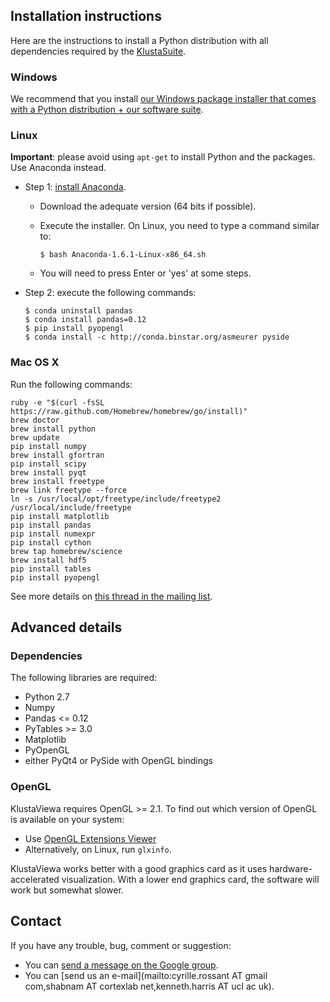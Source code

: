 
## Installation instructions

Here are the instructions to install a Python distribution with all dependencies required by the [KlustaSuite](https://github.com/klusta-team/example).



### Windows

We recommend that you install [our Windows package installer that comes with a Python distribution + our software suite](https://github.com/klusta-team/example).



### Linux

**Important**: please avoid using `apt-get` to install Python and the packages. Use Anaconda instead.

  * Step 1: [install Anaconda](http://continuum.io/downloads).
  
      * Download the adequate version (64 bits if possible).
      * Execute the installer. On Linux, you need to type a command similar to:
            
            $ bash Anaconda-1.6.1-Linux-x86_64.sh
      
      * You will need to press Enter or 'yes' at some steps.
  
  * Step 2: execute the following commands:

        $ conda uninstall pandas
        $ conda install pandas=0.12
        $ pip install pyopengl
        $ conda install -c http://conda.binstar.org/asmeurer pyside
        



### Mac OS X

Run the following commands:

    ruby -e "$(curl -fsSL https://raw.github.com/Homebrew/homebrew/go/install)"
    brew doctor
    brew install python
    brew update
    pip install numpy
    brew install gfortran
    pip install scipy
    brew install pyqt
    brew install freetype
    brew link freetype --force
    ln -s /usr/local/opt/freetype/include/freetype2 /usr/local/include/freetype
    pip install matplotlib
    pip install pandas
    pip install numexpr
    pip install cython
    brew tap homebrew/science
    brew install hdf5
    pip install tables
    pip install pyopengl

See more details on [this thread in the mailing list](https://groups.google.com/forum/?fromgroups#!topic/klustaviewas/8f173wDGZCw).


## Advanced details

### Dependencies
  
The following libraries are required:
  
  * Python 2.7
  * Numpy
  * Pandas <= 0.12
  * PyTables >= 3.0
  * Matplotlib
  * PyOpenGL
  * either PyQt4 or PySide with OpenGL bindings


### OpenGL
  
KlustaViewa requires OpenGL >= 2.1. To find out which version of OpenGL is available on your system:

  * Use [OpenGL Extensions Viewer](http://www.realtech-vr.com/glview/)
  * Alternatively, on Linux, run `glxinfo`.

KlustaViewa works better with a good graphics card as it uses hardware-accelerated visualization. With a lower end graphics card, the software will work but somewhat slower.


Contact
-------

If you have any trouble, bug, comment or suggestion:
  
  * You can [send a message on the Google group](https://groups.google.com/forum/?fromgroups#!forum/klustaviewas).
  * You can [send us an e-mail](mailto:cyrille.rossant AT gmail com,shabnam AT cortexlab net,kenneth.harris AT ucl ac uk).

